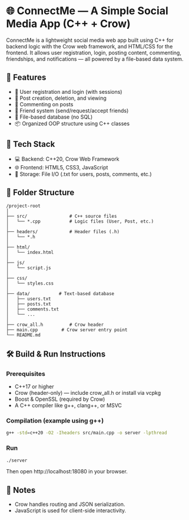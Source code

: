 # 🌐 ConnectMe — A Simple Social Media App (C++ + Crow)

ConnectMe is a lightweight social media web app built using C++ for backend logic with the Crow web framework, and HTML/CSS for the frontend. It allows user registration, login, posting content, commenting, friendships, and notifications — all powered by a file-based data system.

## 🚀 Features

- 👤 User registration and login (with sessions)
- 📝 Post creation, deletion, and viewing
- 💬 Commenting on posts
- 👥 Friend system (send/request/accept friends)
- 📁 File-based database (no SQL)
- 📦 Organized OOP structure using C++ classes

## 🧱 Tech Stack

- 💻 Backend: C++20, Crow Web Framework
- 🌐 Frontend: HTML5, CSS3, JavaScript
- 📂 Storage: File I/O (.txt for users, posts, comments, etc.)

## 📁 Folder Structure

```
/project-root
│
├── src/                # C++ source files
│   └── *.cpp           # Logic files (User, Post, etc.)
│
├── headers/            # Header files (.h)
│   └── *.h
│
├── html/
│   └── index.html
│
├── js/
│   └── script.js
│
├── css/
│   └── styles.css
│
├── data/           # Text-based database
│   ├── users.txt
│   ├── posts.txt
│   ├── comments.txt
│   └── ...
│
├── crow_all.h          # Crow header
├── main.cpp		 # Crow server entry point
└── README.md
```

## 🛠️ Build & Run Instructions

### Prerequisites

- C++17 or higher
- Crow (header-only) — include crow_all.h or install via vcpkg
- Boost & OpenSSL (required by Crow)
- A C++ compiler like g++, clang++, or MSVC

### Compilation (example using g++)

```bash
g++ -std=c++20 -O2 -Iheaders src/main.cpp -o server -lpthread
```

### Run

```bash
./server
```

Then open http://localhost:18080 in your browser.

## 📌 Notes

- Crow handles routing and JSON serialization.
- JavaScript is used for client-side interactivity.
